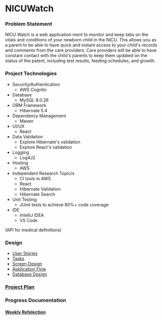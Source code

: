 # NICUWatch 

### Problem Statement

NICU Watch is a web application ment to monitor and keep tabs on the vitals and conditions of your newborn child in the NICU. This allows you as a parent to be able to have quick and instant access to your child's records and comments from the care providers. Care providers will be able to have constant contact with the child's parents to keep them updated on the status of the patent, including test results, feeding schedules, and growth.

### Project Technologies

* Security/Authentication
  * AWS Cognito
* Database
  * MySQL 8.0.26
* ORM Framework
  * Hibernate 5.4
* Dependency Management
  * Maven
* UI/UX
  * React
* Data Validation
  * Explore Hibernate's validation
  * Explore React's validation
* Logging
  * Log4J2
* Hosting
  * AWS
* Independent Research Topic/s
  * CI tools in AWS
  * React
  * Hibernate Validation
  * Hibernate Search
* Unit Testing
  * JUnit tests to achieve 80%+ code coverage 
* IDE
  * IntelliJ IDEA
  * VS Code

(API for medical definitions)

### Design

* [User Stories](DesignDocuments/userStories.md)
* [Tasks](DesignDocuments/tasks.md)  
* [Screen Design](DesignDocuments/Screens.md)
* [Application Flow](DesignDocuments/applicationFlow.md)
* [Database Design](DesignDocuments/databaseDiagram.md)

### [Project Plan](ProjectPlan.md)

### Progress Documentation
#### [Weekly Refelection](WeeklyReflection.md)